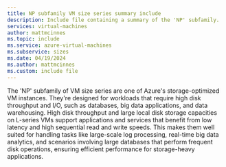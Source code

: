 ```yaml
---
title: NP subfamily VM size series summary include
description: Include file containing a summary of the 'NP' subfamily.
services: virtual-machines
author: mattmcinnes
ms.topic: include
ms.service: azure-virtual-machines
ms.subservice: sizes
ms.date: 04/19/2024
ms.author: mattmcinnes
ms.custom: include file
---
```

The 'NP' subfamily of VM size series are one of Azure's storage-optimized VM instances. They're designed for workloads that require high disk throughput and I/O, such as databases, big data applications, and data warehousing. High disk throughput and large local disk storage capacities on L-series VMs support applications and services that benefit from low latency and high sequential read and write speeds. This makes them well suited for handling tasks like large-scale log processing, real-time big data analytics, and scenarios involving large databases that perform frequent disk operations, ensuring efficient performance for storage-heavy applications.